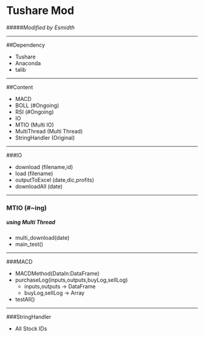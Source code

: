 # Tushare Mod
#####_Modified by Esmidth_



---
##Dependency
 - Tushare
 - Anaconda
 - talib

---
##Content

 - MACD
 - BOLL (#Ongoing)
 - RSI  (#Ongoing)
 - IO
 - MTIO (Multi IO)
 - MultiThread (Multi Thread)
 - StringHandler (Original)

----------

###IO

 - download (filename,id)
 - load (filename)
 - outputToExcel (date,dic,profits)
 - downloadAll (date)


----------
### MTIO (#~ing)
##### _using Multi Thread_

 - multi_download(date)
 - main_test()


----------
###MACD

 - MACDMethod(DataIn:DataFrame)
 - purchaseLog(inputs,outputs,buyLog,sellLog)
    - inputs,outputs -> DataFrame
    - buyLog,sellLog -> Array
 - testAll()


----------
###StringHandler

 - All Stock IDs

